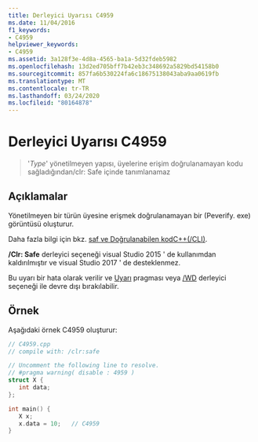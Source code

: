 ```yaml
---
title: Derleyici Uyarısı C4959
ms.date: 11/04/2016
f1_keywords:
- C4959
helpviewer_keywords:
- C4959
ms.assetid: 3a128f3e-4d8a-4565-ba1a-5d32fdeb5982
ms.openlocfilehash: 13d2ed705bff7b42eb3c348692a5829bd54158b0
ms.sourcegitcommit: 857fa6b530224fa6c18675138043aba9aa0619fb
ms.translationtype: MT
ms.contentlocale: tr-TR
ms.lasthandoff: 03/24/2020
ms.locfileid: "80164878"
---
```

# <a name="compiler-warning-c4959"></a>Derleyici Uyarısı C4959

> '*Type*' yönetilmeyen yapısı, üyelerine erişim doğrulanamayan kodu sağladığından/clr: Safe içinde tanımlanamaz

## <a name="remarks"></a>Açıklamalar

Yönetilmeyen bir türün üyesine erişmek doğrulanamayan bir (Peverify. exe) görüntüsü oluşturur.

Daha fazla bilgi için bkz. [saf ve Doğrulanabilen kodC++(/CLI)](../../dotnet/pure-and-verifiable-code-cpp-cli.md).

**/Clr: Safe** derleyici seçeneği visual Studio 2015 ' de kullanımdan kaldırılmıştır ve visual Studio 2017 ' de desteklenmez.

Bu uyarı bir hata olarak verilir ve [Uyarı](../../preprocessor/warning.md) pragması veya [/WD](../../build/reference/compiler-option-warning-level.md) derleyici seçeneği ile devre dışı bırakılabilir.

## <a name="example"></a>Örnek

Aşağıdaki örnek C4959 oluşturur:

```cpp
// C4959.cpp
// compile with: /clr:safe

// Uncomment the following line to resolve.
// #pragma warning( disable : 4959 )
struct X {
   int data;
};

int main() {
   X x;
   x.data = 10;   // C4959
}
```
